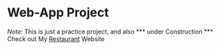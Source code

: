 # Web-App Project
*Note*: This is just a practice project, and also *** under Construction ***\
Check out My [Restaurant](https://himanshugullaiya.github.io/Gullaiya-Restaurant/) Website

